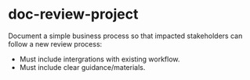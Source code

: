 # doc-review-project
Document a simple business process so that impacted stakeholders can follow a new review process:
- Must include intergrations with existing workflow.
- Must include clear guidance/materials.
